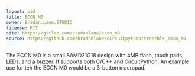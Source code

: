 ```yaml
---
layout: pid
title: ECCN M0
owner: Bradán.Lane.STUDIO
license: MIT
site: https://gitlab.com/bradanlane/eccn_m0
source: https://github.com/bradanlane/circuitpython/tree/bls_coin_m0
---
```

The ECCN M0 is a small SAMD21G18 design with 4MB flash, touch pads, LEDs, and a buzzer. It supports both C/C++ and CircuitPython. An example use for teh the ECCN M0 would be a 3-button macropad.